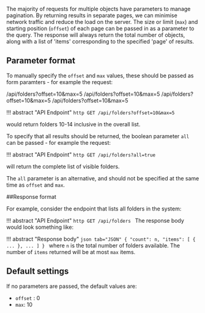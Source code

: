 The majority of requests for multiple objects have parameters to manage pagination.  By returning results in separate pages, we can minimise 
network traffic and reduce the load on the server.  The size or limit (`max`) and starting position (`offset`) of each page can be passed in as a 
parameter 
to the query.  The response will always return the total number of objects, along with a list of 'items' corresponding to the specified 'page' of 
results.

## Parameter format

To manually specify the `offset` and `max` values, these should be passed as form paramters - for example the request:

<endpoint class="get">/api/folders?offset=10&max=5</endpoint>
<endpoint class="post">/api/folders?offset=10&max=5</endpoint>
<endpoint class="put">/api/folders?offset=10&max=5</endpoint>
<endpoint class="delete">/api/folders?offset=10&max=5</endpoint>
    


!!! abstract "API Endpoint"
    ```http
    GET /api/folders?offset=10&max=5
    ```

would return folders 10-14 inclusive in the overall list.

To specify that all results should be returned, the boolean parameter `all` can be passed - for example the request:

!!! abstract "API Endpoint"
    ```http
    GET /api/folders?all=true
    ```

will return the complete list of visible folders.

The `all` parameter is an alternative, and should not be specified at the same time as `offset` and `max`.


##Response format 

For example, consider the endpoint that lists all folders in the system:

!!! abstract "API Endpoint"
    ```http
    GET /api/folders
    ```
The response body would look something like:

!!! abstract "Response body"
    ```json tab="JSON"
    {
        "count": n,
        "items": [
            {
                ...
            },
            ...
        ]
    }
    ```
where `n` is the total number of folders available.  The number of `items` returned will be at most `max` items.


## Default settings 

If no parameters are passed, the default values are:

-  `offset` : 0
- `max`: 10